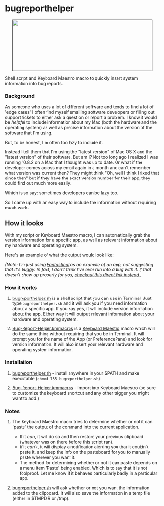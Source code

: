 bugreporthelper
===============

<p style="text-align:center"><img src="http://www.blogcdn.com//media/2013/08/km-user-input-for-bug-helper.jpg" border="1" width="456" height="166" alt="" /></p>

Shell script and Keyboard Maestro macro to quickly insert system information into bug reports.

### Background ###

As someone who uses a lot of different software and tends to find a lot of 'edge cases' I often find myself emailing software developers or filling out support tickets to either ask a question or report a problem. I know it would be *helpful* to include information about my Mac (both the hardware and the operating system) as well as precise information about the version of the software that I'm using.

But, to be honest, I'm often too lazy to include it.

Instead I tell them that I'm using the "latest version" of Mac OS X and the "latest version" of their software. But am I? Not too long ago I realized I was running 10.8.2 on a Mac that I thought was up to date. Or what if the developer comes across my email again in a month and can't remember what version was current then? They might think "Oh, well I think I fixed that since then" but if they have the exact version number for their app, they could find out much more easily.

Which is so say: sometimes developers can be lazy too.

So I came up with an easy way to include the information without requiring much work.

## How it looks

With my script or Keyboard Maestro macro, I can automatically grab the version information for a specific app, as well as relevant information about my hardware and operating system.

Here's an example of what the output would look like:

<script src="https://gist.github.com/tjluoma/6146086.js"></script>

*(Note: I'm just using [Fantastical] as an example of an app, not suggesting that it's buggy. In fact, I don't think I've ever run into a bug with it. If that doesn't show up properly for you, [checkout this direct link instead](https://raw.github.com/tjluoma/bugreporthelper/master/sample-output.md).)*


### How it works ###

1. [bugreporthelper.sh] is a shell script that you can use in Terminal. Just type `bugreporthelper.sh` and it will ask you if you need information about a specific app. If you say yes, it will include version information about the app. Either way it will output relevant information about your hardware and operating system.

2. [Bug-Report-Helper.kmmacros] is a [Keyboard Maestro] macro which will do the same thing without requiring that you be in Terminal. It will prompt you for the name of the App (or PreferencePane) and look for version information. It will also insert your relevant hardware and operating system information. 



### Installation ##

1. [bugreporthelper.sh] - install anywhere in your $PATH and make executable (`chmod 755 bugreporthelper.sh`)

2. [Bug-Report-Helper.kmmacros] - import into Keyboard Maestro (be sure to customize the keyboard shortcut and any other trigger you might want to add.)


### Notes ###

1. The Keyboard Maestro macro tries to determine whether or not it can 'paste' the output of the command into the current application. 
	* If it *can*, it will do so and then restore your previous clipboard (whatever was on there before this script ran).
	* If it *can't*, it will display a notification alerting you that it couldn't paste it, and keep the info on the pasteboard for you to manually paste wherever you want it.
	* The method for determining whether or not it can paste depends on a menu item 'Paste' being enabled. Which is to say that it is not foolproof. Let me know if it behaves particularly badly in a particular app.

2. [bugreporthelper.sh] will ask whether or not you want the information added to the clipboard. It will also save the information in a temp file (either in $TMPDIR or /tmp).

[Bug-Report-Helper.kmmacros]: https://github.com/tjluoma/bugreporthelper/blob/master/Bug-Report-Helper.kmmacros

[bugreporthelper.sh]: https://github.com/tjluoma/bugreporthelper/blob/master/bugreporthelper.sh

[Keyboard Maestro]: http://KeyboardMaestro.com

[Fantastical]: http://flexibits.com/fantastical